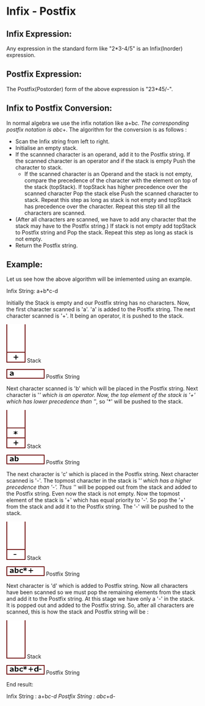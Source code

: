 Infix - Postfix
===============

Infix Expression:
-----------------

Any expression in the standard form like "2*3-4/5" is an Infix(Inorder)
expression.

Postfix Expression:
-------------------

The Postfix(Postorder) form of the above expression is "23*45/-".

Infix to Postfix Conversion:
----------------------------

In normal algebra we use the infix notation like a+b*c. The corresponding
postfix notation is abc*+. The algorithm for the conversion is as follows :

- Scan the Infix string from left to right.
- Initialise an empty stack.
- If the scannned character is an operand, add it to the Postfix string.
  If the scanned character is an operator and if the stack is empty Push
  the character to stack.
  - If the scanned character is an Operand and the stack is not empty,
    compare the precedence of the character with the element on top of
    the stack (topStack). If topStack has higher precedence over the
    scanned character Pop the stack else Push the scanned character to
    stack. Repeat this step as long as stack is not empty and topStack
    has precedence over the character.
  Repeat this step till all the characters are scanned.
- (After all characters are scanned, we have to add any character that the
  stack may have to the Postfix string.) If stack is not empty add topStack
  to Postfix string and Pop the stack. Repeat this step as long as stack is
  not empty.
- Return the Postfix string.

Example:
--------

Let us see how the above algorithm will be imlemented using an example.

Infix String: a+b*c-d

Initially the Stack is empty and our Postfix string has no characters. Now,
the first character scanned is 'a'. 'a' is added to the Postfix string. The
next character scanned is '+'. It being an operator, it is pushed to the stack.

![Stack](infix-postfix.stack.1.gif)
Stack

![Postfix String](infix-postfix.string.1.gif)
Postfix String

Next character scanned is 'b' which will be placed in the Postfix string.
Next character is '*' which is an operator. Now, the top element of the
stack is '+' which has lower precedence than '*', so '*' will be pushed
to the stack.

![Stack](infix-postfix.stack.2.gif)
Stack

![Postfix String](infix-postfix.string.2.gif)
Postfix String

The next character is 'c' which is placed in the Postfix string. Next character
scanned is '-'. The topmost character in the stack is '*' which has a higher
precedence than '-'. Thus '*' will be popped out from the stack and added to
the Postfix string. Even now the stack is not empty. Now the topmost element
of the stack is '+' which has equal priority to '-'. So pop the '+' from the
stack and add it to the Postfix string. The '-' will be pushed to the stack.

![Stack](infix-postfix.stack.3.gif)
Stack

![Postfix String](infix-postfix.string.3.gif)
Postfix String

Next character is 'd' which is added to Postfix string. Now all characters have
been scanned so we must pop the remaining elements from the stack and add it to
the Postfix string. At this stage we have only a '-' in the stack. It is popped
out and added to the Postfix string. So, after all characters are scanned, this
is how the stack and Postfix string will be :

![Stack](infix-postfix.stack.4.gif)
Stack

![Postfix String](infix-postfix.string.4.gif)
Postfix String


End result:

Infix String : a+b*c-d
Postfix String : abc*+d-
